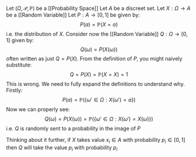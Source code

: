 Let $(\Omega,\mathcal{P},\mathbb{P})$ be a [[Probability Space]]
Let $A$ be a discreet set.
Let $X:\Omega \to A$ be a [[Random Variable]] 
Let $P:A\to[0,1]$ be given by:
$$
P(a) = \mathbb{P}(X=a)
$$
i.e. the distribution of $X$.
Consider now the [[Random Variable]] $Q:\Omega\to[0,1]$ given by:
$$
Q(\omega) = P(X(\omega))
$$
often written as just $Q=P(X)$.
From the definition of $P$, you might naively substitute:
$$
Q=P(X)=\mathbb{P}(X=X)=1
$$
This is wrong. 
We need to fully expand the definitions to understand why.
Firstly:
$$
P(a)=\mathbb{P}(\{ \omega' \in \Omega:X(\omega') = a \})
$$
Now we can properly see:
$$
Q(\omega)=P(X(\omega))=\mathbb{P}(\{ \omega' \in \Omega : X(\omega') = X(\omega) \})
$$
i.e. $Q$ is randomly sent to a probability in the image of $P$

Thinking about it further, 
if $X$ takes value $x_{i}\in A$ with probability $p_{i}\in[0,1]$
then $Q$ will take the value $p_{i}$ with probability $p_{i}$
